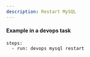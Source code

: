 ```yaml
---
description: Restart MySQL
---
```


#### Example in a devops task

    steps:
      - run: devops mysql restart
